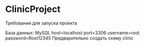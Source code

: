 # ClinicProject

Требования для запуска проекта

База данных:
MySQL
host=localhost
port=3306
username=root
password=Root12345
Предварительно создать схему clinic
